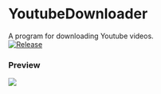 # YoutubeDownloader
A program for downloading Youtube videos.
<br>
[![Release](https://travis-ci.org/anhcraft/YoutubeDownloader.svg?branch=master)](https://travis-ci.org/anhcraft/YoutubeDownloader)

### Preview
![](https://i.imgur.com/A58ZGb4.png)